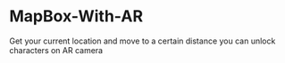 # MapBox-With-AR
 Get your current location and move to a certain distance you can unlock characters on AR camera
